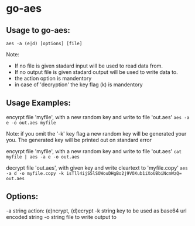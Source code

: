 # go-aes

## Usage to go-aes:

```aes -a (e|d) [options] [file]```

Note:
- If no file is given stadard input will be used to read data from.
- If no output file is given stadard output will be used to write data to.
- the action option is mandentory
- in case of 'decryption' the key flag (k) is mandentory

## Usage Examples:

 encyrpt file 'myfile', with a new random key and write to file 'out.aes'
    ```aes -a e -o out.aes myfile```

Note: if you omit the '-k' key flag a new random key will be generated your you.
      The generated key will be printed out on standard error

encyrpt file 'myfile', with a new random key and write to file 'out.aes'
   ```cat myfile | aes -a e -o out.aes```

decrypt file 'out.aes', with given key and write cleartext to 'myfile.copy'
   ```aes -a d -o myfile.copy -k isTll4ijS5lSOWouDHgBo2j9VOXub1iXoUBbiNcmWzQ= out.aes```

## Options:

  -a string
    	action: (e)ncrypt, (d)ecrypt
  -k string
    	key to be used as base64 url encoded string
  -o string
    	file to write output to

